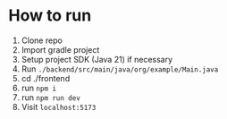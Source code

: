# How to run
1. Clone repo
2. Import gradle project
3. Setup project SDK (Java 21) if necessary
4. Run `./backend/src/main/java/org/example/Main.java`
5. cd ./frontend
6. run `npm i`
7. run `npm run dev`
8. Visit `localhost:5173`